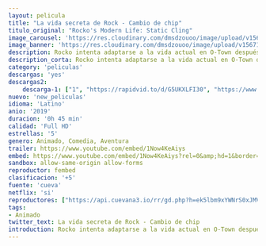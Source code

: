 ```yaml
---
layout: pelicula
title: "La vida secreta de Rock - Cambio de chip"
titulo_original: "Rocko's Modern Life: Static Cling"
image_carousel: 'https://res.cloudinary.com/dmsdzouoo/image/upload/v1567139172/ROCKO-min_wtjmyt.jpg'
image_banner: 'https://res.cloudinary.com/dmsdzouoo/image/upload/v1567139181/69261191_2315153555466178_7348451278361460736_n-min_zew0qr.jpg'
description: Rocko intenta adaptarse a la vida actual en O-Town después de pasar veinte años en el espacio y solo quiereuna cosa, que vuelvan a poner su programa favorito.
description_corta: Rocko intenta adaptarse a la vida actual en O-Town después de pasar veinte años en el espacio y solo quiereuna cosa, que vuelvan a poner su programa favorito.
category: 'peliculas'
descargas: 'yes'
descargas2:
    descarga-1: ["1", "https://rapidvid.to/d/G5UKXLFI30", "https://www.google.com/s2/favicons?domain=openload.co","OpenLoad","https://res.cloudinary.com/imbriitneysam/image/upload/v1541473684/mexico.png", "Latino", "Full HD"]
nuevo: 'new_peliculas'
idioma: 'Latino'
anio: '2019'
duracion: '0h 45 min'
calidad: 'Full HD'
estrellas: '5'
genero: Animado, Comedia, Aventura
trailer: https://www.youtube.com/embed/1Now4KeAiys
embed: https://www.youtube.com/embed/1Now4KeAiys?rel=0&amp;hd=1&border=0&wmode=opaque&enablejsapi=1&modestbranding=1&controls=1&showinfo=1
sandbox: allow-same-origin allow-forms
reproductor: fembed
clasificacion: '+5'
fuente: 'cueva'
netflix: 'si'
reproductores: ["https://api.cuevana3.io/rr/gd.php?h=ek5lbm9xYWNrS0xJMVp5b21KREk0dFBLbjVkaHhkRGdrOG1jbnBpUnhhS1Z0WnQwbk1IQTV0blpabmVKcnFucnRxVmtwbmJXc04vY3Q0YUNqY20ydWJ5U3FadVkyUT09"]
tags:
- Animado
twitter_text: La vida secreta de Rock - Cambio de chip
introduction: Rocko intenta adaptarse a la vida actual en O-Town después de pasar veinte años en el espacio y solo quiereuna cosa, que vuelvan a poner su programa favorito.
---
```












